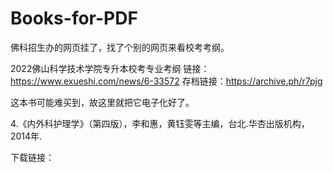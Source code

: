 # Books-for-PDF

佛科招生办的网页挂了，找了个别的网页来看校考考纲。

2022佛山科学技术学院专升本校考专业考纲
链接：https://www.exueshi.com/news/6-33572
存档链接：https://archive.ph/r7pjg

这本书可能难买到，故这里就把它电子化好了。

4.《内外科护理学》（第四版），李和惠，黄钰雯等主编，台北.华杏出版机构，2014年.

下载链接：
